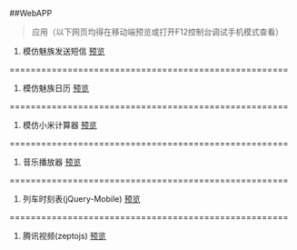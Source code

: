 ##WebAPP
> 应用（以下网页均得在移动端预览或打开F12控制台调试手机模式查看）


1. 模仿魅族发送短信
[预览](https://rawgit.com/Yangfan2016/PersonalWorks/master/webapp/%E6%A8%A1%E4%BB%BF%E5%8F%91%E9%80%81%E7%9F%AD%E4%BF%A1/index.html)


=====================================================

1. 模仿魅族日历
[预览](https://rawgit.com/Yangfan2016/PersonalWorks/master/webapp/%E6%A8%A1%E4%BB%BF%E9%AD%85%E6%97%8F%E6%97%A5%E5%8E%86/index.html)


=====================================================

1. 模仿小米计算器
[预览](https://rawgit.com/Yangfan2016/PersonalWorks/master/webapp/%E6%A8%A1%E4%BB%BF%E8%AE%A1%E7%AE%97%E5%99%A8/index.html)


=====================================================

1. 音乐播放器
[预览](https://rawgit.com/Yangfan2016/PersonalWorks/master/webapp/%E9%9F%B3%E4%B9%90%E6%92%AD%E6%94%BE%E5%99%A8/index.htm)



=====================================================

1. 列车时刻表(jQuery-Mobile)
[预览](https://rawgit.com/Yangfan2016/PersonalWorks/master/webapp/%E5%88%97%E8%BD%A6%E6%97%B6%E5%88%BB%E8%A1%A8/index.html)


=====================================================

1. 腾讯视频(zeptojs)
[预览](https://cdn.rawgit.com/Yangfan2016/PersonalWorks/39197626/webapp/%E6%A8%A1%E4%BB%BF%E8%85%BE%E8%AE%AF%E8%A7%86%E9%A2%91/index.html)




